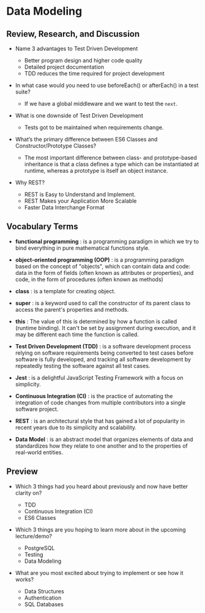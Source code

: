 # Data Modeling

## Review, Research, and Discussion

* Name 3 advantages to Test Driven Development
  - Better program design and higher code quality
  - Detailed project documentation
  - TDD reduces the time required for project development

* In what case would you need to use beforeEach() or afterEach() in a test suite?
  - If we have a global middleware and we want to test the ```next```.

* What is one downside of Test Driven Development
  - Tests got to be maintained when requirements change.

* What’s the primary difference between ES6 Classes and Constructor/Prototype Classes?
  - The most important difference between class- and prototype-based inheritance is that a class defines a type which can be instantiated at runtime, whereas a prototype is itself an object instance.
* Why REST?
  - REST is Easy to Understand and Implement.
  - REST Makes your Application More Scalable
  - Faster Data Interchange Format

## Vocabulary Terms

* **functional programming** : is a programming paradigm in which we try to bind everything in pure mathematical functions style.


* **object-oriented programming (OOP)** : is a programming paradigm based on the concept of "objects", which can contain data and code: data in the form of fields (often known as attributes or properties), and code, in the form of procedures (often known as methods)


* **class** : is a template for creating object.


* **super** : is a keyword used to call the constructor of its parent class to access the parent's properties and methods.


* **this** : The value of this is determined by how a function is called (runtime binding). It can't be set by assignment during execution, and it may be different each time the function is called.


* **Test Driven Development (TDD)** : is a software development process relying on software requirements being converted to test cases before software is fully developed, and tracking all software development by repeatedly testing the software against all test cases. 


* **Jest** : is a delightful JavaScript Testing Framework with a focus on simplicity.


* **Continuous Integration (CI)** : is the practice of automating the integration of code changes from multiple contributors into a single software project.


* **REST** : is an architectural style that has gained a lot of popularity in recent years due to its simplicity and scalability.


* **Data Model** : is an abstract model that organizes elements of data and standardizes how they relate to one another and to the properties of real-world entities. 


## Preview

* Which 3 things had you heard about previously and now have better clarity on?
  - TDD 
  - Continuous Integration (CI)
  - ES6 Classes

* Which 3 things are you hoping to learn more about in the upcoming lecture/demo?
  - PostgreSQL
  - Testing
  - Data Modeling

* What are you most excited about trying to implement or see how it works?
  - Data Structures
  - Authentication
  - SQL Databases